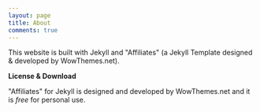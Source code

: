 ```yaml
---
layout: page
title: About
comments: true
---
```


This website is built with Jekyll and "Affiliates" (a Jekyll Template designed & developed by WowThemes.net). 

**License & Download**

"Affiliates" for Jekyll is designed and developed by WowThemes.net and it is *free* for personal use.